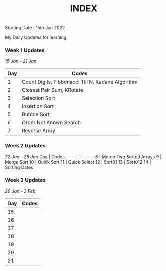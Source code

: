 <h1 align="center">INDEX</h1>

<br/>
Starting Date : 15th Jan 2022

My Daily Updates for learning.

### **Week 1 Updates**  
_15 Jan - 21 Jan_


Day    | Codes
------ | ------
1      | Count Digits, Fibbonacci Till N, Kadane Algorithm
2      | Closest Pair Sum, KRotate
3      | Selection Sort
4      | Insertion Sort
5      | Bubble Sort 
6      | Order Not Known Search
7      | Reverse Array

### **Week 2 Updates**  
_22 Jan - 28 Jan_
Day     | Codes
------  | ------
8       | Merge Two Sorted Arrays
9       | Merge Sort
10      | Quick Sort
11      | Quick Select
12      | Sort01
13      | Sort012
14      | Sorting Dates



### **Week 3 Updates**  

_29 Jan - 3 Feb_

Day     | Codes
------  | ------
15      |  
16      | 
17      | 
18      | 
19      | 
20      |
21      |
